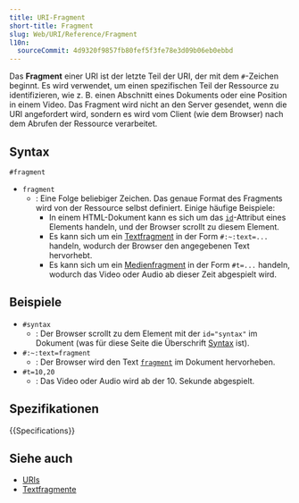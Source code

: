 ```yaml
---
title: URI-Fragment
short-title: Fragment
slug: Web/URI/Reference/Fragment
l10n:
  sourceCommit: 4d9320f9857fb80fef5f3fe78e3d09b06eb0ebbd
---
```


Das **Fragment** einer URI ist der letzte Teil der URI, der mit dem `#`-Zeichen beginnt. Es wird verwendet, um einen spezifischen Teil der Ressource zu identifizieren, wie z. B. einen Abschnitt eines Dokuments oder eine Position in einem Video. Das Fragment wird nicht an den Server gesendet, wenn die URI angefordert wird, sondern es wird vom Client (wie dem Browser) nach dem Abrufen der Ressource verarbeitet.

## Syntax

```url
#fragment
```

- `fragment`
  - : Eine Folge beliebiger Zeichen. Das genaue Format des Fragments wird von der Ressource selbst definiert. Einige häufige Beispiele:
    - In einem HTML-Dokument kann es sich um das [`id`](/de/docs/Web/HTML/Global_attributes/id)-Attribut eines Elements handeln, und der Browser scrollt zu diesem Element.
    - Es kann sich um ein [Textfragment](/de/docs/Web/URI/Reference/Fragment/Text_fragments) in der Form `#:~:text=...` handeln, wodurch der Browser den angegebenen Text hervorhebt.
    - Es kann sich um ein [Medienfragment](https://www.w3.org/TR/media-frags/) in der Form `#t=...` handeln, wodurch das Video oder Audio ab dieser Zeit abgespielt wird.

## Beispiele

- `#syntax`
  - : Der Browser scrollt zu dem Element mit der `id="syntax"` im Dokument (was für diese Seite die Überschrift [Syntax](#syntax) ist).
- `#:~:text=fragment`
  - : Der Browser wird den Text [`fragment`](#:~:text=fragment) im Dokument hervorheben.
- `#t=10,20`
  - : Das Video oder Audio wird ab der 10. Sekunde abgespielt.

## Spezifikationen

{{Specifications}}

## Siehe auch

- [URIs](/de/docs/Web/URI)
- [Textfragmente](/de/docs/Web/URI/Reference/Fragment/Text_fragments)
